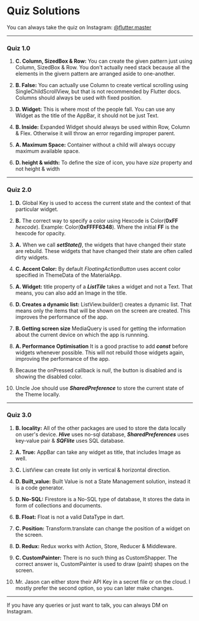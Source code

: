 # Quiz Solutions

You can always take the quiz on Instagram: [@flutter.master](https://www.instagram.com/flutter.master/)

****

### Quiz 1.0

1. **C. Column, SizedBox & Row:** You can create the given pattern just using Column, SizedBox & Row. You don't actually need stack because all the elements in the givern pattern are arranged aside to one-another.

2. **B. False:**  You can actually use Column to create vertical scrolling using SingleChildScrollView, but that is not recommended by Flutter docs. Columns should always be used with fixed position.

3. **D. Widget:**  This is where most of the people fall. You can use any Widget as the title of the AppBar, it should not be just Text.

4. **B. Inside:**  Expanded Widget should always be used within Row, Column & Flex. Otherwise it will throw an error regarding improper parent.

5. **A. Maximum Space:** Container without a child will always occupy maximum available space.

6. **D. height & width:**  To define the size of icon, you have *size* property and not height & width

****

### Quiz 2.0

1. **D.** Global Key is used to access the current state and the context of that particular widget.

2. **B.** The correct way to specify a color using Hexcode is Color\(**0xFF** *hexcode*). Example: Color(**0xFFFF6348**). Where the initial **FF** is the hexcode for opacity.

3. **A.** When we call ***setState()***, the widgets that have changed their state are rebuild. These widgets that have changed their state are often called dirty widgets.

4. **C. Accent Color:** By default *FloatingActionButton* uses accent color specified in ThemeData of the MaterialApp.

5. **A. Widget:** title property of a ***ListTile*** takes a widget and not a Text. That means, you can also add an Image in the title.

6. **D. Creates a dynamic list:** ListView.builder() creates a dynamic list. That means only the items that will be shown on the screen are created. This improves the performance of the app.

7. **B. Getting screen size** MediaQuery is used for getting the information about the current device on which the app is runnning.

8. **A. Performance Optimisation** It is a good practise to add ***const*** before widgets whenever possible. This will not rebuild those widgets again, improving the performance of the app.

9. Because the onPressed callback is *null*, the button is disabled and is showing the disabled color.

10. Uncle Joe should use ***SharedPreference*** to store the current state of the Theme locally.

****

### Quiz 3.0

1. **B. locality:** All of the other packages are used to store the data locally on user's device. ***Hive*** uses no-sql database, ***SharedPreferences*** uses key-value pair & ***SQFlite*** uses SQL database.

2. **A. True:** AppBar can take any widget as title, that includes Image as well.

3. **C.** ListView can create list only in vertical & horizontal direction.

4. **D. Built_value:** Built Value is not a State Management solution, instead it is a code generator.

5. **D. No-SQL:** Firestore is a No-SQL type of database, It stores the data in form of collections and documents.

6. **B. Float:** Float is not a valid DataType in dart.

7. **C. Position:** Transform.translate can change the position of a widget on the screen.

8. **D. Redux:** Redux works with Action, Store, Reducer & Middleware.

9. **C. CustomPainter:** There is no such thing as CustomShapper. The correct answer is, CustomPainter is used to draw (paint) shapes on the screen.

10. Mr. Jason can either store their API Key in a secret file or on the cloud. I mostly prefer the second option, so you can later make changes.

****

If you have any queries or just want to talk, you can always DM on Instagram.

